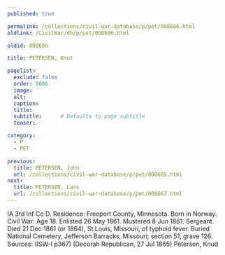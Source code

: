 ```yaml
---
published: true

permalink: /collections/civil-war-database/p/pet/008606.html
oldlink: /CivilWar/db/p/pet/008606.html

oldid: 008606

title: PETERSEN, Knut

pagelist:
  exclude: false
  order: 8606
  image: 
  alt:
  caption:
  title:
  subtitle:      # Defaults to page subtitle
  teaser:

category: 
  - P 
  - PET

previous:
  title: PETERSEN, John
  url: /collections/civil-war-database/p/pet/008605.html  
next:
  title: PETERSEN, Lars
  url: /collections/civil-war-database/p/pet/008607.html   
---
```

IA 3rd Inf Co D. Residence: Freeport County, Minnesota. Born in Norway. Civil War: Age 18. Enlisted 26 May 1861. Mustered 8 Jun 1861. Sergeant. Died 21 Dec 1861 (or 1864), St Louis, Missouri, of typhoid fever. Buried National Cemetery, Jefferson Barracks, Missouri; section 51, grave 126. Sources: (ISW-I p367) (Decorah Republican, 27 Jul 1865) &#147;Peterson, Knud&#148;